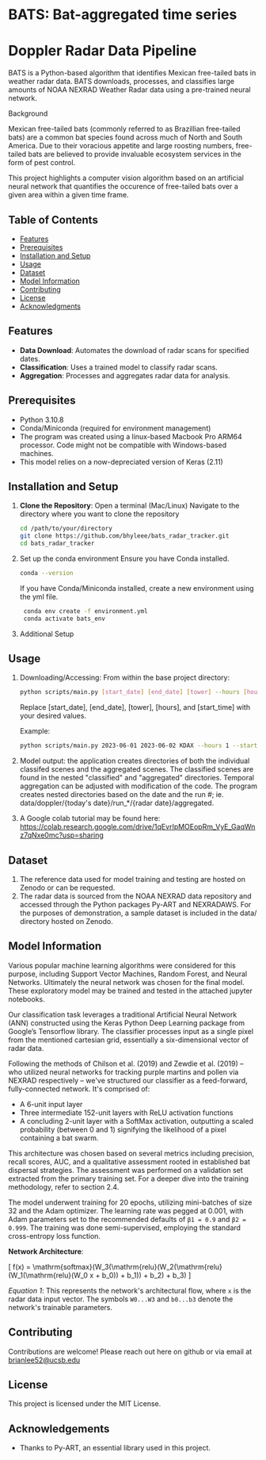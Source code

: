 # BATS: Bat-aggregated time series
# Doppler Radar Data Pipeline

BATS is a Python-based algorithm that identifies Mexican free-tailed bats in weather radar data. BATS downloads, processes, and classifies large amounts of NOAA NEXRAD Weather Radar data using a pre-trained neural network.

Background

Mexican free-tailed bats (commonly referred to as Brazillian free-tailed bats) are a common bat species found across much of North and South America. Due to their voracious appetite and large roosting numbers, free-tailed bats are believed to provide invaluable ecosystem services in the form of pest control.

This project highlights a computer vision algorithm based on an artificial neural network that quantifies the occurence of free-tailed bats over a given area within a given time frame.

## Table of Contents
- [Features](#features)
- [Prerequisites](#prerequisites)
- [Installation and Setup](#installation-and-setup)
- [Usage](#usage)
- [Dataset](#dataset)
- [Model Information](#model-information)
- [Contributing](#contributing)
- [License](#license)
- [Acknowledgments](#acknowledgments)

## Features

- **Data Download**: Automates the download of radar scans for specified dates.
- **Classification**: Uses a trained model to classify radar scans.
- **Aggregation**: Processes and aggregates radar data for analysis.

## Prerequisites

- Python 3.10.8
- Conda/Miniconda (required for environment management)
- The program was created using a linux-based Macbook Pro ARM64 processor. Code might not be compatible with Windows-based machines.
- This model relies on a now-depreciated version of Keras (2.11)

## Installation and Setup

1. **Clone the Repository**:
   Open a terminal (Mac/Linux)
   Navigate to the directory where you want to clone the repository
   ```bash
   cd /path/to/your/directory
   git clone https://github.com/bhyleee/bats_radar_tracker.git
   cd bats_radar_tracker
   
3. Set up the conda environment
   Ensure you have Conda installed.
   ```bash
   conda --version
   ```
   If you have Conda/Miniconda installed, create a new environment using the yml file.
   ```bash
    conda env create -f environment.yml
    conda activate bats_env
   
5. Additional Setup

## Usage
1. Downloading/Accessing: From within the base project directory:
    ```bash
    python scripts/main.py [start_date] [end_date] [tower] --hours [hours] --start_time [start_time]
    ```
    Replace [start_date], [end_date], [tower], [hours], and [start_time] with your desired values. 

   Example:
    ```bash
    python scripts/main.py 2023-06-01 2023-06-02 KDAX --hours 1 --start_time 2000
    ```

2. Model output: the application creates directories of both the individual classifed scenes and the aggregated scenes. The classified scenes are found in the nested "classified" and "aggregated" directories. Temporal aggregation can be adjusted with modification of the code. The program creates nested directories based on the date and the run #; ie. data/doppler/{today's date}/run_*/{radar date}/aggregated.

3. A Google colab tutorial may be found here: https://colab.research.google.com/drive/1qEvrIpMOEopRm_VyE_GaqWnz7qNxe0mc?usp=sharing


## Dataset
1. The reference data used for model training and testing are hosted on Zenodo or can be requested.
2. The radar data is sourced from the NOAA NEXRAD data repository and accessed through the Python packages Py-ART and NEXRADAWS.
For the purposes of demonstration, a sample dataset is included in the data/ directory hosted on Zenodo.


## Model Information

Various popular machine learning algorithms were considered for this purpose, including Support Vector Machines, Random Forest, and Neural Networks. Ultimately the neural network was chosen for the final model. These exploratory model may be trained and tested in the attached jupyter notebooks.

Our classification task leverages a traditional Artificial Neural Network (ANN) constructed using the Keras Python Deep Learning package from Google’s Tensorflow library. The classifier processes input as a single pixel from the mentioned cartesian grid, essentially a six-dimensional vector of radar data.

Following the methods of Chilson et al. (2019) and Zewdie et al. (2019) – who utilized neural networks for tracking purple martins and pollen via NEXRAD respectively – we've structured our classifier as a feed-forward, fully-connected network. It's comprised of:

- A 6-unit input layer
- Three intermediate 152-unit layers with ReLU activation functions
- A concluding 2-unit layer with a SoftMax activation, outputting a scaled probability (between 0 and 1) signifying the likelihood of a pixel containing a bat swarm.

This architecture was chosen based on several metrics including precision, recall scores, AUC, and a qualitative assessment rooted in established bat dispersal strategies. The assessment was performed on a validation set extracted from the primary training set. For a deeper dive into the training methodology, refer to section 2.4.

The model underwent training for 20 epochs, utilizing mini-batches of size 32 and the Adam optimizer. The learning rate was pegged at 0.001, with Adam parameters set to the recommended defaults of `β1 = 0.9` and `β2 = 0.999`. The training was done semi-supervised, employing the standard cross-entropy loss function.

**Network Architecture**:

\[
f(x) = \mathrm{softmax}(W_3(\mathrm{relu}(W_2(\mathrm{relu}(W_1(\mathrm{relu}(W_0 x + b_0)) + b_1)) + b_2) + b_3)
\]

*Equation 1*: This represents the network's architectural flow, where `x` is the radar data input vector. The symbols `W0...W3` and `b0...b3` denote the network's trainable parameters.


## Contributing
Contributions are welcome! Please reach out here on github or via email at brianlee52@ucsb.edu

## License
This project is licensed under the MIT License.

## Acknowledgements
- Thanks to Py-ART, an essential library used in this project.

